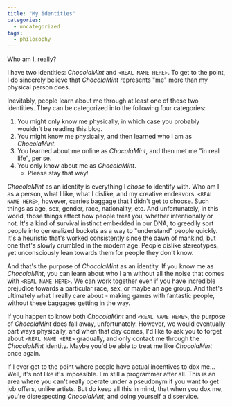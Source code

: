```yaml
---
title: "My identities"
categories:
  - uncategorized
tags:
  - philosophy
---
```


Who am I, really?

I have two identities: *ChocolaMint* and `<REAL NAME HERE>`. To get to the point, I do sincerely believe that *ChocolaMint* represents "me" more than my physical person does.

Inevitably, people learn about me through at least one of these two identities. They can be categorized into the following four categories:
1. You might only know me physically, in which case you probably wouldn't be reading this blog.
2. You might know me physically, and then learned who I am as *ChocolaMint*.
3. You learned about me online as *ChocolaMint*, and then met me "in real life", per se.
4. You only know about me as *ChocolaMint*.
    * Please stay that way!

*ChocolaMint* as an identity is everything I *chose* to identify with. Who am I as a person, what I like, what I dislike, and my creative endeavors. `<REAL NAME HERE>`, however, carries baggage that I didn't get to choose. Such things as age, sex, gender, race, nationality, etc. And unfortunately, in this world, those things affect how people treat you, whether intentionally or not. It's a kind of survival instinct embedded in our DNA, to greedily sort people into generalized buckets as a way to "understand" people quickly. It's a heuristic that's worked consistently since the dawn of mankind, but one that's slowly crumbled in the modern age. People dislike stereotypes, yet unconsciously lean towards them for people they don't know.

And that's the purpose of *ChocolaMint* as an identity. If you know me as *ChocolaMint*, you can learn about who I am without all the noise that comes with `<REAL NAME HERE>`. We can work together even if you have incredible prejudice towards a particular race, sex, or maybe an age group. And that's ultimately what I really care about - making games with fantastic people, without these baggages getting in the way.

If you happen to know both *ChocolaMint* and `<REAL NAME HERE>`, the purpose of *ChocolaMint* does fall away, unfortunately. However, we would eventually part ways physically, and when that day comes, I'd like to ask you to forget about `<REAL NAME HERE>` gradually, and only contact me through the *ChocolaMint* identity. Maybe you'd be able to treat me like *ChocolaMint* once again.

If I ever get to the point where people have actual incentives to dox me... Well, it's not like it's impossible. I'm still a programmer after all. This is an area where you can't really operate under a pseudonym if you want to get job offers, unlike artists. But do keep all this in mind, that when you dox me, you're disrespecting *ChocolaMint*, and doing yourself a disservice.